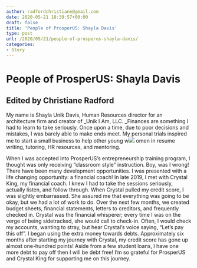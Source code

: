 ```yaml
---
author: radfordchristiane@gmail.com
date: 2020-05-21 18:39:57+00:00
draft: false
title: 'People of ProsperUS: Shayla Davis'
type: post
url: /2020/05/21/people-of-prosperus-shayla-davis/
categories:
- Story
---
```


# People of ProsperUS: Shayla Davis




## Edited by Christiane Radford




My name is Shayla Unik Davis, Human Resources director for an architecture firm and creator of _Unik I Am, LLC. _Finances are something I had to learn to take seriously. Once upon a time, due to poor decisions and mistakes, I was barely able to make ends meet. My personal trials inspired me to start a small business to help other young w![](http://localhost:1313/wp-content/uploads/2020/05/Shayla-Davis-Picture-200x300.jpg)
omen in resume writing, tutoring, HR resources, and mentoring. 




When I was accepted into ProsperUS’s entrepreneurship training program, I thought was only receiving “classroom style” instruction. Boy, was I wrong! There have been many development opportunities. I was presented with a life changing opportunity: a financial coach! In late 2019, I met with Crystal King, my financial coach. I knew I had to take the sessions seriously, actually listen, and follow through. When Crystal pulled my credit score, I was slightly embarrassed. She assured me that everything was going to be okay, but we had a lot of work to do. Over the next few months, we created budget sheets, financial statements, letters to creditors, and frequently checked in. Crystal was the financial whisperer; every time I was on the verge of being sidetracked, she would call to check-in. Often, I would check my accounts, wanting to stray, but hear Crystal’s voice saying, “Let’s pay this off”. I began using the extra money towards debts. Approximately six months after starting my journey with Crystal, my credit score has gone up almost one-hundred points! Aside from a few student loans, I have one more debt to pay off then I will be debt free! I’m so grateful for ProsperUS and Crystal King for supporting me on this journey. 



